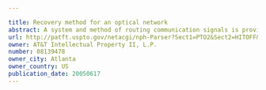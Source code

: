 ```yaml
---

title: Recovery method for an optical network
abstract: A system and method of routing communication signals is provided. A first technique uses a packet switched device that operates using Internet Protocol, the packet switched device determines one or more commands based on a routing request to establish, maintain, restore or breakdown one or more communication paths and a circuit switched device that provides physical switching between a plurality of ports based on the one or more commands from the packet switched device. A second technique for expediting error condition information is also provided. As various error conditions are recognized, information relating to the error conditions is provided directly to the packet switched device to enable the packet switched device to restore communications with minimal delay.
url: http://patft.uspto.gov/netacgi/nph-Parser?Sect1=PTO2&Sect2=HITOFF&p=1&u=%2Fnetahtml%2FPTO%2Fsearch-adv.htm&r=1&f=G&l=50&d=PALL&S1=08139478&OS=08139478&RS=08139478
owner: AT&T Intellectual Property II, L.P.
number: 08139478
owner_city: Atlanta
owner_country: US
publication_date: 20050617
---
```

